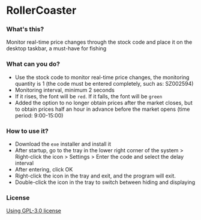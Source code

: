 # RollerCoaster

### What's this?
Monitor real-time price changes through the stock code and place it on the desktop taskbar, a must-have for fishing

### What can you do?
- Use the stock code to monitor real-time price changes, the monitoring quantity is 1 (the code must be entered completely, such as: SZ002594)
- Monitoring interval, minimum 2 seconds
- If it rises, the font will be `red`. If it falls, the font will be `green`
- Added the option to no longer obtain prices after the market closes, but to obtain prices half an hour in advance before the market opens (time period: 9:00-15:00)

### How to use it?
- Download the `exe` installer and install it
- After startup, go to the tray in the lower right corner of the system > Right-click the icon > Settings > Enter the code and select the delay interval
- After entering, click OK
- Right-click the icon in the tray and exit, and the program will exit.
- Double-click the icon in the tray to switch between hiding and displaying

### License
[Using GPL-3.0 license](https://www.gnu.org/licenses/gpl-3.0.html)